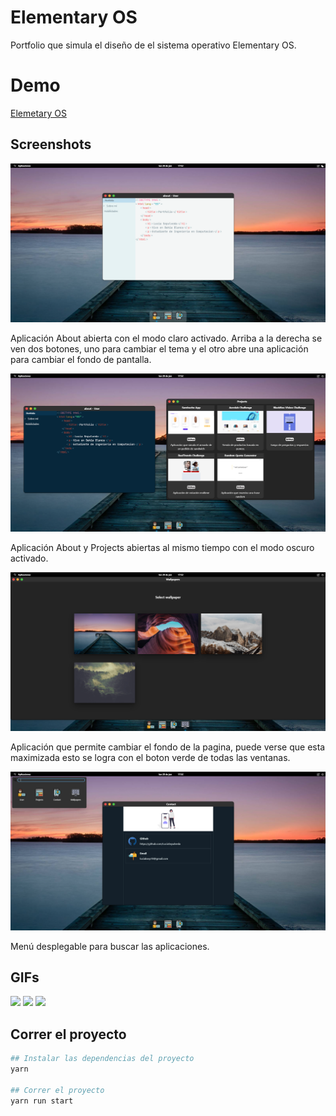 # Elementary OS

Portfolio que simula el diseño de el sistema operativo Elementary OS.

# Demo
[Elemetary OS](https://luciasepulveda.netlify.app/)

## Screenshots

![Screen](https://github.com/LuciaSepulveda/ElementaryOs-Clone/blob/master/src/assets/Screen1.png "Aplicación About abierta con el modo claro activado")

Aplicación About abierta con el modo claro activado. Arriba a la derecha se ven dos botones, uno para cambiar el tema y el otro abre una aplicación para cambiar el fondo de pantalla.

![Screen](https://github.com/LuciaSepulveda/ElementaryOs-Clone/blob/master/src/assets/Screen2.png "Aplicación About y Projects abiertas al mismo tiempo con el modo oscuro activado")

Aplicación About y Projects abiertas al mismo tiempo con el modo oscuro activado.

![Screen](https://github.com/LuciaSepulveda/ElementaryOs-Clone/blob/master/src/assets/Screen3.png "Aplicación que permite cambiar el fondo de la pagina")

Aplicación que permite cambiar el fondo de la pagina, puede verse que esta maximizada esto se logra con el boton verde de todas las ventanas.

![Screen](https://github.com/LuciaSepulveda/ElementaryOs-Clone/blob/master/src/assets/Screen4.png "Menú desplegable para buscar las aplicaciones.")

Menú desplegable para buscar las aplicaciones.

## GIFs

<img src="https://media.giphy.com/media/w7vMAfRefgRqCal6PE/giphy.gif" />

<img src="https://media.giphy.com/media/kU0fVfR7T5ieEOvppg/giphy.gif" />

<img src="https://media.giphy.com/media/4nNPd4FWAC7Ol4VeqQ/giphy.gif" />

## Correr el proyecto

```bash
## Instalar las dependencias del proyecto
yarn

## Correr el proyecto
yarn run start
```
